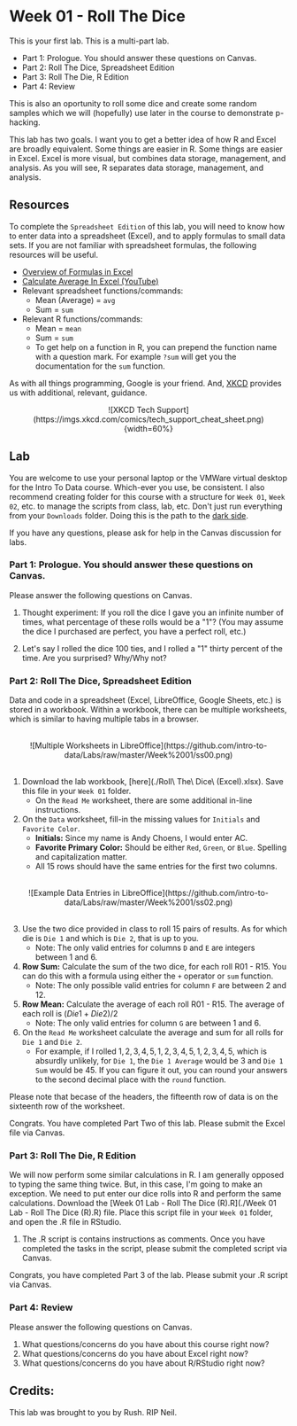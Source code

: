 # Week 01 - Roll The Dice

This is your first lab. This is a multi-part lab. 

- Part 1: Prologue. You should answer these questions on Canvas.
- Part 2: Roll The Dice, Spreadsheet Edition
- Part 3: Roll The Die, R Edition
- Part 4: Review

This is also an oportunity to roll some dice and create some random samples 
which we will (hopefully) use later in the course to demonstrate p-hacking.

This lab has two goals. I want you to get a better idea of how R and
Excel are broadly equivalent. Some things are easier in R. Some things are
easier in Excel. Excel is more visual, but combines data storage, management,
and analysis. As you will see, R separates data storage, management, and 
analysis.

## Resources

To complete the `Spreadsheet Edition` of this lab, you will need to know how to
enter data into a spreadsheet (Excel), and to apply formulas to small data sets.
If you are not familiar with spreadsheet formulas, the following resources will
be useful.

- [Overview of Formulas in Excel](https://support.office.com/en-us/article/Overview-of-formulas-in-Excel-ecfdc708-9162-49e8-b993-c311f47ca173)
- [Calculate Average In Excel (YouTube)](https://www.youtube.com/watch?v=lDjdTQt93Pc)
- Relevant spreadsheet functions/commands:
    - Mean (Average) = `avg`
    - Sum = `sum`
- Relevant R functions/commands:
    - Mean = `mean`
    - Sum = `sum`
    - To get help on a function in R, you can prepend the function name with a
      question mark. For example `?sum` will get you the documentation for the
      `sum` function.

As with all things programming, Google is your friend. And,
[XKCD](https://www.xkcd.com/) provides us with additional, relevant, guidance.

<center>
![XKCD Tech Support](https://imgs.xkcd.com/comics/tech_support_cheat_sheet.png){width=60%}
</center>

## Lab

You are welcome to use your personal laptop or the VMWare virtual desktop for
the Intro To Data course. Which-ever you use, be consistent. I also recommend
creating folder for this course with a structure for `Week 01`, `Week 02`, etc.
to manage the scripts from class, lab, etc. Don't just run everything from your
`Downloads` folder. Doing this is the path to the [dark
side](https://starwars.fandom.com/wiki/Dark_side_of_the_Force).

If you have any questions, please ask for help in the Canvas discussion for
labs.

### Part 1: Prologue. You should answer these questions on Canvas.

Please answer the following questions on Canvas.

1. Thought experiment: If you roll the dice I gave you an infinite number of
times, what percentage of these rolls would be a "1"? (You may assume the dice I
purchased are perfect, you have a perfect roll, etc.)

2. Let's say I rolled the dice 100 ties, and I rolled a "1" thirty percent of the time. Are you surprised? Why/Why not?

### Part 2: Roll The Dice, Spreadsheet Edition

Data and code in a spreadsheet (Excel, LibreOffice, Google Sheets, etc.) is
stored in a workbook. Within a workbook, there can be multiple worksheets, which
is similar to having multiple tabs in a browser.

<center><br/>
![Multiple Worksheets in LibreOffice](https://github.com/intro-to-data/Labs/raw/master/Week%2001/ss00.png)
</center><br/>

1. Download the lab workbook, [here](./Roll\ The\ Dice\ (Excel).xlsx). Save this
file in your `Week 01` folder.
   - On the `Read Me` worksheet, there are some additional in-line instructions.
2. On the `Data` worksheet, fill-in the missing values for `Initials` and `Favorite Color`.
   - **Initials:** Since my name is Andy Choens, I would enter AC.
   - **Favorite Primary Color:** Should be either `Red`, `Green`, or `Blue`.
     Spelling and capitalization matter.
   - All 15 rows should have the same entries for the first two columns.

<center><br />    
![Example Data Entries in LibreOffice](https://github.com/intro-to-data/Labs/raw/master/Week%2001/ss02.png)
</center><br />

3. Use the two dice provided in class to roll 15 pairs of results. As for which
die is `Die 1` and which is `Die 2`, that is up to you. 
   - Note: The only valid entries for columns `D` and `E` are integers between 1
   and 6.
4. **Row Sum:** Calculate the sum of the two dice, for each roll R01 - R15. You
can do this with a formula using either the `+` operator or `sum` function.
   - Note: The only possible valid entries for column `F` are between 2 and 12.
5. **Row Mean:** Calculate the average of each roll R01 - R15. The average of
each roll is $(Die 1 + Die 2) / 2$
   - Note: The only valid entries for column `G` are between 1 and 6.
6. On the `Read Me` worksheet calculate the average and sum for all rolls for
`Die 1` and `Die 2`. 
   - For example, if I rolled $1,2,3,4,5,1,2,3,4,5,1,2,3,4,5$, which is absurdly
   unlikely, for `Die 1`, the `Die 1 Average` would be 3 and `Die 1 Sum` would
   be 45. If you can figure it out, you can round your answers to the second
   decimal place with the `round` function.

Please note that becase of the headers, the fifteenth row of data is on the
sixteenth row of the worksheet.

Congrats. You have completed Part Two of this lab. Please submit the Excel file
via Canvas.

### Part 3: Roll The Die, R Edition

We will now perform some similar calculations in R. I am generally opposed to
typing the same thing twice. But, in this case, I'm going to make an exception.
We need to put enter our dice rolls into R and perform the same calculations.
Download the [Week 01 Lab - Roll The Dice (R).R](./Week 01 Lab - Roll The Dice
(R).R) file. Place this script file in your `Week 01` folder, and open the .R file
in RStudio.

1. The .R script is contains instructions as comments. Once you have completed
the tasks in the script, please submit the completed script via Canvas.

Congrats, you have completed Part 3 of the lab. Please submit your .R script via
Canvas.

### Part 4: Review

Please answer the following questions on Canvas.

1. What questions/concerns do you have about this course right now?
2. What questions/concerns do you have about Excel right now?
3. What questions/concerns do you have about R/RStudio right now?

## Credits:

This lab was brought to you by Rush. RIP Neil.